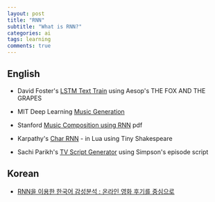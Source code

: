 ```yaml
---
layout: post
title: "RNN"
subtitle: "What is RNN?"
categories: ai
tags: learning
comments: true
---
```

## English
* David Foster's [LSTM Text Train](https://github.com/davidADSP/GDL_code/blob/master/06_01_lstm_text_train.ipynb)
using Aesop's THE FOX AND THE GRAPES

* MIT Deep Learning [Music Generation](https://github.com/aamini/introtodeeplearning/blob/master/lab1/Part2_Music_Generation.ipynb)

* Stanford [Music Composition using RNN](https://web.stanford.edu/class/archive/cs/cs224n/cs224n.1174/reports/2762076.pdf) pdf

* Karpathy's [Char RNN](https://github.com/karpathy/char-rnn/blob/master/train.lua) - in Lua
using Tiny Shakespeare

* Sachi Parikh's [TV Script Generator](https://github.com/parikhsachi/RNN-TV-script-generator/tree/master/tv-script-generation)
using Simpson's episode script



## Korean
* [RNN을 이용한 한국어 감성분석 : 온라인 영화 후기를 중심으로](http://www.riss.kr/search/detail/DetailView.do?p_mat_type=be54d9b8bc7cdb09&control_no=51909e84bd4b8282ffe0bdc3ef48d419&outLink=K)